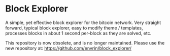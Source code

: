 Block Explorer
==============

A simple, yet effective block explorer for the bitcoin network.  Very straight forward, typical block explorer, easy to modify theme / templates, processes blocks in about 1 second per-block as they are solved, etc.

This repository is now obsolete, and is no longer maintained.  Please use the new repository at:  https://github.com/envrin/block_explorer/

